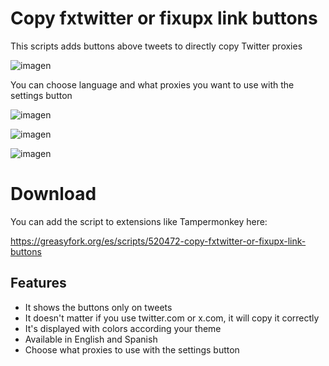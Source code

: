 # Copy fxtwitter or fixupx link buttons
This scripts adds buttons above tweets to directly copy Twitter proxies

![imagen](https://github.com/user-attachments/assets/4026c7a3-d724-461c-8534-b84797be022d)

You can choose language and what proxies you want to use with the settings button

![imagen](https://github.com/user-attachments/assets/1df7b5ad-bf08-41b4-9458-5b7ec8a962ab)

![imagen](https://github.com/user-attachments/assets/fbd2aee8-1620-4409-8a47-3653a00c4ec2)

![imagen](https://github.com/user-attachments/assets/58a7b239-17dc-45c4-9744-baa9624f514b)


# Download
You can add the script to extensions like Tampermonkey here:

https://greasyfork.org/es/scripts/520472-copy-fxtwitter-or-fixupx-link-buttons

## Features
- It shows the buttons only on tweets
- It doesn't matter if you use twitter.com or x.com, it will copy it correctly
- It's displayed with colors according your theme
- Available in English and Spanish
- Choose what proxies to use with the settings button
